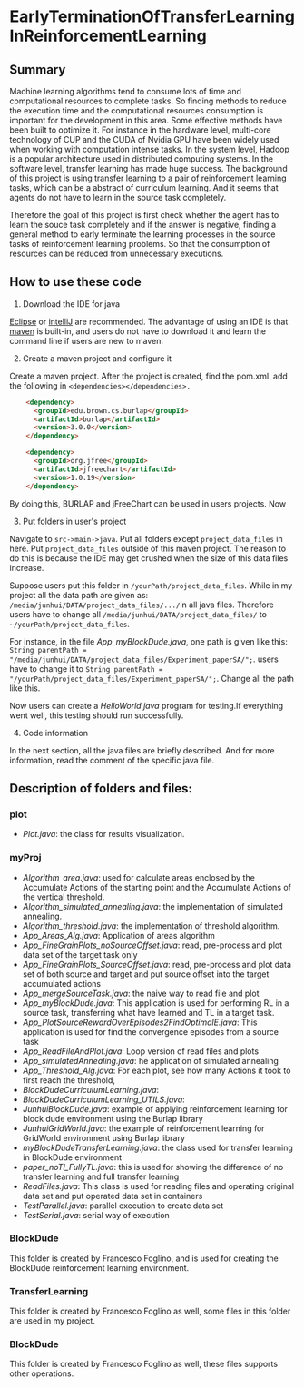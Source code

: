 # EarlyTerminationOfTransferLearningInReinforcementLearning

## Summary
Machine learning algorithms tend to consume lots of time and computational resources to complete tasks. 
So finding methods to reduce the execution time and the computational resources consumption is important for the development in this area. 
Some effective methods have been built to optimize it. For instance in the hardware level, multi-core technology of CUP and 
the CUDA of Nvidia GPU have been widely used when working with computation intense tasks. In the system level, 
Hadoop is a popular architecture used in distributed computing systems. In the software level, transfer learning has made huge success. 
The background of this project is using transfer learning to a pair of reinforcement learning tasks, which can be a abstract of curriculum learning. And it seems that agents do not have to learn in the source task completely.

Therefore the goal of this project is first check whether the agent has to learn the souce task completely and if the answer is negative, finding a general method to early terminate the learning processes in the source tasks of reinforcement learning problems. So that the consumption of resources can be reduced from unnecessary executions.

## How to use these code
1. Download the IDE for java

[Eclipse](https://www.eclipse.org/downloads/) or [intelliJ](https://www.jetbrains.com/idea/download/#section=linux) are recommended. The advantage of using an IDE is that [maven](https://maven.apache.org/download.cgi) is built-in, and users do not have to download it and learn the command line if users are new to maven. 

2. Create a maven project and configure it

Create a maven project. After the project is created, find the pom.xml. add the following in ```<dependencies></dependencies>.```
```HTML
    <dependency>
      <groupId>edu.brown.cs.burlap</groupId>
      <artifactId>burlap</artifactId>
      <version>3.0.0</version>
    </dependency>

    <dependency>
      <groupId>org.jfree</groupId>
      <artifactId>jfreechart</artifactId>
      <version>1.0.19</version>
    </dependency>
```
By doing this, BURLAP and jFreeChart can be used in users projects. Now 

3. Put folders in user's project

Navigate to ```src->main->java```. Put all folders except ```project_data_files``` in here. 
Put ```project_data_files``` outside of this maven project. The reason to do this is because the IDE may get crushed when the size of this data files increase.

Suppose users put this folder in ```/yourPath/project_data_files```. While in my project all the data path are given as: ```/media/junhui/DATA/project_data_files/.../```in all java files.
Therefore users have to change all ```/media/junhui/DATA/project_data_files/``` to ```~/yourPath/project_data_files```.

For instance, in the file *App_myBlockDude.java*, one path is given like this: ```String parentPath = "/media/junhui/DATA/project_data_files/Experiment_paperSA/";```.
users have to change it to ```String parentPath = "/yourPath/project_data_files/Experiment_paperSA/";```. Change all the path like this.

Now users can create a *HelloWorld.java* program for testing.If everything went well, this testing should run successfully. 

4. Code information

In the next section, all the java files are briefly described. And for more information, read the comment of the specific java file.
 

## Description of folders and files:
### plot
- *Plot.java*: the class for results visualization.

### myProj
- *Algorithm_area.java*: used for calculate areas enclosed by the Accumulate Actions of the starting point and the Accumulate Actions of the vertical threshold.
- *Algorithm_simulated_annealing.java*: the implementation of simulated annealing.
- *Algorithm_threshold.java*: the implementation of threshold algorithm.
- *App_Areas_Alg.java*: Application of areas algorithm
- *App_FineGrainPlots_noSourceOffset.java*: read, pre-process and plot data set of the target task only
- *App_FineGrainPlots_SourceOffset.java*: read, pre-process and plot data set of both source and target and put source offset into the target accumulated actions
- *App_mergeSourceTask.java*:  the naive way to read file and plot
- *App_myBlockDude.java*: This application is used for performing RL in a source task, transferring what have learned and TL in a target task.
- *App_PlotSourceRewardOverEpisodes2FindOptimalE.java*:  This application is used for find the convergence episodes from a source task
- *App_ReadFileAndPlot.java*: Loop version of read files and plots
- *App_simulatedAnnealing.java*: he application of simulated annealing
- *App_Threshold_Alg.java*: For each plot, see how many Actions it took to first reach the threshold,
- *BlockDudeCurriculumLearning.java*:
- *BlockDudeCurriculumLearning_UTILS.java*:
- *JunhuiBlockDude.java*:  example of applying reinforcement learning for block dude environment using the Burlap library
- *JunhuiGridWorld.java*: the example of reinforcement learning for GridWorld environment using Burlap library
- *myBlockDudeTransferLearning.java*: the class used for transfer learning in BlockDude environment
- *paper_noTl_FullyTL.java*:  this is used for showing the difference of no transfer learning and full transfer learning
- *ReadFiles.java*: This class is used for reading files and operating original data set and put operated data set in containers
- *TestParallel.java*: parallel execution to create data set
- *TestSerial.java*: serial way of execution

### BlockDude
This folder is created by Francesco Foglino, and is used for creating the BlockDude reinforcement learning environment.
### TransferLearning
This folder is created by Francesco Foglino as well, some files in this folder are used in my project.
### BlockDude
This folder is created by Francesco Foglino as well, these files supports other operations.